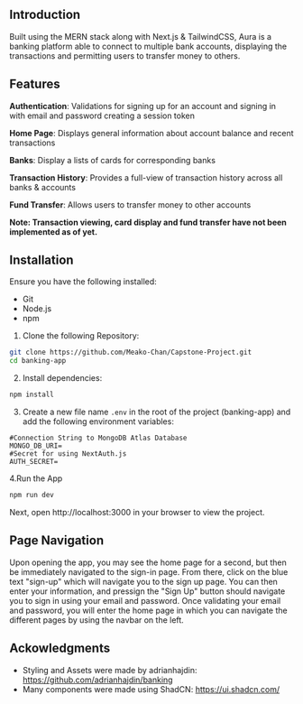 
## Introduction
Built using the MERN stack along with Next.js & TailwindCSS, Aura is a banking platform able to connect to multiple bank accounts, displaying the transactions and permitting users to transfer money to others.

## Features
**Authentication**: Validations for signing up for an account and signing in with email and password creating a session token

**Home Page**: Displays general information about account balance and recent transactions

**Banks**: Display a lists of cards for corresponding banks

**Transaction History**: Provides a full-view of transaction history across all banks & accounts

**Fund Transfer**: Allows users to transfer money to other accounts

**Note: Transaction viewing, card display and fund transfer have not been implemented as of yet.**

## Installation
Ensure you have the following installed:
- Git
- Node.js
- npm

1. Clone the following Repository:
```bash
git clone https://github.com/Meako-Chan/Capstone-Project.git
cd banking-app
```
2. Install dependencies:
```bash
npm install
```
3. Create a new file name `.env` in the root of the project (banking-app) and add the following environment variables:
```env
#Connection String to MongoDB Atlas Database
MONGO_DB_URI=
#Secret for using NextAuth.js
AUTH_SECRET=
```
4.Run the App
```bash
npm run dev
```
Next, open http://localhost:3000 in your browser to view the project.

## Page Navigation
Upon opening the app, you may see the home page for a second, but then be immediately navigated to the sign-in page. From there, click on the blue text "sign-up" which will navigate you to the sign up page. You can then enter your information, and pressign the "Sign Up" button should navigate you to sign in using your email and password. Once validating your email and password, you will enter the home page in which you can navigate the different pages by using the navbar on the left.

## Ackowledgments
- Styling and Assets were made by adrianhajdin: https://github.com/adrianhajdin/banking
- Many components were made using ShadCN: https://ui.shadcn.com/
   
